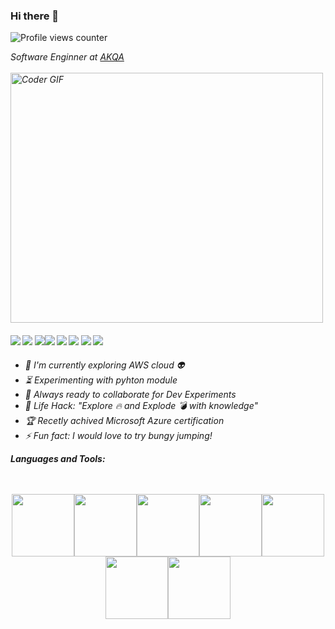 

### Hi there 👋

![Profile views counter](https://caneco.dev/github-profile-view-counter.svg)

<p><em>Software Enginner at <a href="https://www.e-core.com/pt/">AKQA</a></br>
  
<br>
    <img src="https://media.giphy.com/media/SWoSkN6DxTszqIKEqv/giphy.gif" alt="Coder GIF" width="500" height="400">
<br>


 ####      ![](https://img.shields.io/badge/coding-%3C%2F%3E-blueviolet) ![](https://img.shields.io/badge/Python-%7C-0%2C%2022%2C%20100) ![](https://img.shields.io/badge/Ruby-%7C-0%2C%2022%2C%20100)![](https://img.shields.io/badge/C-%3C%2F%3E-yellow)  ![](https://img.shields.io/badge/C++-%7C-yellowgreen) ![](https://img.shields.io/badge/Csharp-%7C-yellowgreen) ![](https://img.shields.io/badge/AWS%20Cloud-%7C-orange) ![](https://img.shields.io/badge/Azure-%7C-blue)
 
- :telescope: I'm currently exploring AWS cloud :alien:
- :hourglass_flowing_sand: Experimenting with pyhton module
- :microscope: Always ready to collaborate for Dev Experiments
- :dart: Life Hack: "Explore :fire: and Explode :bomb: with knowledge" 
- :trophy: Recetly achived Microsoft Azure certification
- :zap: Fun fact: I would love to try bungy jumping!

**Languages and Tools:**  
<br>
<br>
<p align="center">
<img src="https://media.giphy.com/media/PiWfijeEeJEI0uB7j6/200.webp" width="100"><img src="https://media3.giphy.com/media/ln7z2eWriiQAllfVcn/200w.webp" width="100"><img src="https://i.giphy.com/media/LMt9638dO8dftAjtco/200.webp" width="100"><img src="https://i.giphy.com/media/eNAsjO55tPbgaor7ma/200w.webp" width="100"><img src="https://media3.giphy.com/media/kdFc8fubgS31b8DsVu/giphy.webp" width="100"><img src="https://i.giphy.com/media/KzJkzjggfGN5Py6nkT/200.webp" width="100"><img src="https://i.giphy.com/media/IdyAQJVN2kVPNUrojM/200.webp" width="100">
</p>
<br>
<br>


